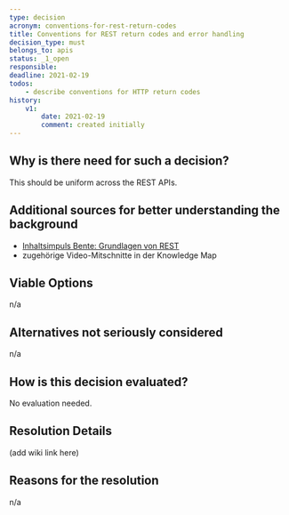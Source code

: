 ```yaml
---
type: decision
acronym: conventions-for-rest-return-codes
title: Conventions for REST return codes and error handling
decision_type: must
belongs_to: apis
status: _1_open
responsible: 
deadline: 2021-02-19
todos: 
    - describe conventions for HTTP return codes
history:
    v1:
        date: 2021-02-19
        comment: created initially
---
```


## Why is there need for such a decision?

This should be uniform across the REST APIs.

## Additional sources for better understanding the background

* [Inhaltsimpuls Bente: Grundlagen von REST](https://ilias.th-koeln.de/goto.php?target=file_1807406_download&client_id=ILIAS_FH_Koeln)
* zugehörige Video-Mitschnitte in der Knowledge Map

## Viable Options

n/a

## Alternatives not seriously considered

n/a

## How is this decision evaluated?

No evaluation needed.

 
## Resolution Details

(add wiki link here)

## Reasons for the resolution

n/a
